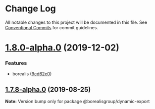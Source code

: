# Change Log

All notable changes to this project will be documented in this file.
See [Conventional Commits](https://conventionalcommits.org) for commit guidelines.

# [1.8.0-alpha.0](https://github.com/borealisgroup/borealis/tree/master/packages/@borealisgroup/dynamic-export/compare/@borealisgroup/dynamic-export@1.7.8-alpha.0...@borealisgroup/dynamic-export@1.8.0-alpha.0) (2019-12-02)


### Features

* borealis ([9cd62e0](https://github.com/borealisgroup/borealis/tree/master/packages/@borealisgroup/dynamic-export/commit/9cd62e08da44be893507f69f85e3763609e2139f))






## [1.7.8-alpha.0](https://github.com/borealisgroup/borealis/tree/master/packages/@borealisgroup/dynamic-export/compare/@borealisgroup/dynamic-export@1.7.7...@borealisgroup/dynamic-export@1.7.8-alpha.0) (2019-08-25)

**Note:** Version bump only for package @borealisgroup/dynamic-export
